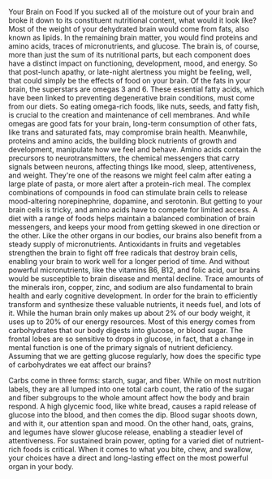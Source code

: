 
Your Brain on Food
If you sucked all of the moisture
out of your brain
and broke it down to its constituent
nutritional content,
what would it look like?
Most of the weight of your dehydrated 
brain would come from fats,
also known as lipids.
In the remaining brain matter,
you would find proteins and amino acids,
traces of micronutrients,
and glucose.
The brain is, of course, more than
just the sum of its nutritional parts,
but each component does have
a distinct impact on functioning,
development,
mood,
and energy.
So that post-lunch apathy,
or late-night alertness
you might be feeling,
well, that could simply be the effects
of food on your brain.
Of the fats in your brain,
the superstars are omegas 3 and 6.
These essential fatty acids,
which have been linked to preventing
degenerative brain conditions,
must come from our diets.
So eating omega-rich foods,
like nuts,
seeds,
and fatty fish,
is crucial to the creation and maintenance
of cell membranes.
And while omegas are good fats
for your brain,
long-term consumption of other fats,
like trans and saturated fats,
may compromise brain health.
Meanwhile, proteins and amino acids,
the building block nutrients of growth
and development,
manipulate how we feel and behave.
Amino acids contain the precursors
to neurotransmitters,
the chemical messengers that carry
signals between neurons,
affecting things like mood,
sleep,
attentiveness,
and weight.
They&#39;re one of the reasons we might feel
calm after eating a large plate of pasta,
or more alert after a protein-rich meal.
The complex combinations 
of compounds in food
can stimulate brain cells to release
mood-altering norepinephrine,
dopamine,
and serotonin.
But getting to your brain cells is tricky,
and amino acids have to compete
for limited access.
A diet with a range of foods helps 
maintain a balanced combination
of brain messengers,
and keeps your mood from getting skewed
in one direction or the other.
Like the other organs in our bodies,
our brains also benefit from a steady
supply of micronutrients.
Antioxidants in fruits and vegetables
strengthen the brain to fight off
free radicals that destroy brain cells,
enabling your brain to work well
for a longer period of time.
And without powerful micronutrients,
like the vitamins B6,
B12,
and folic acid,
our brains would be susceptible 
to brain disease and mental decline.
Trace amounts of the minerals iron,
copper,
zinc,
and sodium
are also fundamental to brain health
and early cognitive development.
In order for the brain to efficiently
transform and synthesize
these valuable nutrients,
it needs fuel, and lots of it.
While the human brain only
makes up about 2% of our body weight,
it uses up to 20% of our energy resources.
Most of this energy comes 
from carbohydrates
that our body digests into glucose,
or blood sugar.
The frontal lobes are so sensitive
to drops in glucose, in fact,
that a change in mental function
is one of the primary signals
of nutrient deficiency.
Assuming that we are getting
glucose regularly,
how does the specific type 
of carbohydrates we eat affect our brains?

Carbs come in three forms:
starch,
sugar,
and fiber.
While on most nutrition labels,
they are all lumped 
into one total carb count,
the ratio of the sugar and fiber subgroups
to the whole amount
affect how the body and brain respond.
A high glycemic food, like white bread,
causes a rapid release of glucose
into the blood,
and then comes the dip.
Blood sugar shoots down,
and with it, our attention span and mood.
On the other hand, oats, grains,
and legumes have slower glucose release,
enabling a steadier level 
of attentiveness.
For sustained brain power,
opting for a varied diet of nutrient-rich
foods is critical.
When it comes to what you bite,
chew, and swallow,
your choices have a direct
and long-lasting effect
on the most powerful organ in your body.
